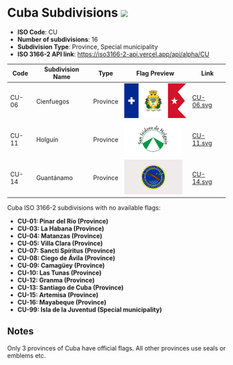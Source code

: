 # Cuba Subdivisions ![](https://flagcdn.com/h40/cu.png)

- **ISO Code**: CU
- **Number of subdivisions**: 16
- **Subdivision Type**: Province, Special municipality
- **ISO 3166-2 API link**: https://iso3166-2-api.vercel.app/api/alpha/CU

| Code  | Subdivision Name         | Type | Flag Preview | Link |
|-------|--------------------------|--------------| -------------- |----------|
| CU-06 | Cienfuegos | Province | <img src='https://raw.githubusercontent.com/amckenna41/iso3166-flags/main/iso3166-2-flags/CU/CU-06.svg' height='80'> | [CU-06.svg](https://github.com/amckenna41/iso3166-flags/blob/main/iso3166-2-flags/CU/CU-06.svg) |
| CU-11 | Holguín | Province | <img src='https://raw.githubusercontent.com/amckenna41/iso3166-flags/main/iso3166-2-flags/CU/CU-11.svg' height='80'> | [CU-11.svg](https://github.com/amckenna41/iso3166-flags/blob/main/iso3166-2-flags/CU/CU-11.svg) |
| CU-14 | Guantánamo | Province | <img src='https://raw.githubusercontent.com/amckenna41/iso3166-flags/main/iso3166-2-flags/CU/CU-14.svg' height='80'> | [CU-14.svg](https://github.com/amckenna41/iso3166-flags/blob/main/iso3166-2-flags/CU/CU-14.svg) |

Cuba ISO 3166-2 subdivisions with no available flags:

* **CU-01: Pinar del Río (Province)**
* **CU-03: La Habana (Province)**
* **CU-04: Matanzas (Province)**
* **CU-05: Villa Clara (Province)**
* **CU-07: Sancti Spíritus (Province)**
* **CU-08: Ciego de Ávila (Province)**
* **CU-09: Camagüey (Province)**
* **CU-10: Las Tunas (Province)**
* **CU-12: Granma (Province)**
* **CU-13: Santiago de Cuba (Province)**
* **CU-15: Artemisa (Province)**
* **CU-16: Mayabeque (Province)**
* **CU-99: Isla de la Juventud (Special municipality)**

## Notes
Only 3 provinces of Cuba have official flags. All other provinces use seals or emblems etc.